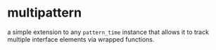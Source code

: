 # multipattern

a simple extension to any `pattern_time` instance that allows it to track multiple interface elements via wrapped functions.
